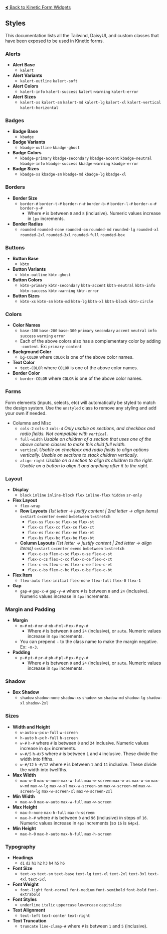 [&#x2B9C; Back to Kinetic Form Widgets](README.md#available-widgets)

## Styles

This documentation lists all the Tailwind, DaisyUI, and custom classes that have been exposed to be used in Kinetic forms.

### Alerts

- **Alert Base**
  - `kalert`
- **Alert Variants**
  - `kalert-outline` `kalert-soft`
- **Alert Colors**
  - `kalert-info` `kalert-success` `kalert-warning` `kalert-error`
- **Alert Sizes**
  - `kalert-xs` `kalert-sm` `kalert-md` `kalert-lg` `kalert-xl` `kalert-vertical` `kalert-horizontal`

### Badges

- **Badge Base**
  - `kbadge`
- **Badge Variants**
  - `kbadge-outline` `kbadge-ghost`
- **Badge Colors**
  - `kbadge-primary` `kbadge-secondary` `kbadge-accent` `kbadge-neutral` `kbadge-info` `kbadge-success` `kbadge-warning` `kbadge-error`
- **Badge Sizes**
  - `kbadge-xs` `kbadge-sm` `kbadge-md` `kbadge-lg` `kbadge-xl`

### Borders

- **Border Size**
  - `border-#` `border-t-#` `border-r-#` `border-b-#` `border-l-#` `border-x-#` `border-y-#`
    - Where `#` is between `0` and `8` (inclusive). Numeric values increase in `1px` increments.
- **Border Radius**
  - `rounded` `rounded-none` `rounded-sm` `rounded-md` `rounded-lg` `rounded-xl` `rounded-2xl` `rounded-3xl` `rounded-full` `rounded-box`

### Buttons

- **Button Base**
  - `kbtn`
- **Button Variants**
  - `kbtn-outline` `kbtn-ghost`
- **Button Colors**
  - `kbtn-primary` `kbtn-secondary` `kbtn-accent` `kbtn-neutral` `kbtn-info` `kbtn-success` `kbtn-warning` `kbtn-error`
- **Button Sizes**
  - `kbtn-xs` `kbtn-sm` `kbtn-md` `kbtn-lg` `kbtn-xl` `kbtn-block` `kbtn-circle`

### Colors

- **Color Names**
  - `base-100` `base-200` `base-300` `primary` `secondary` `accent` `neutral` `info` `success` `warning` `error`
  - Each of the above colors also has a complementary color by adding `-content`. Ex: `primary-content`
- **Background Color**
  - `bg-COLOR` where `COLOR` is one of the above color names.
- **Text Color**
  - `text-COLOR` where `COLOR` is one of the above color names.
- **Border Color**
  - `border-COLOR` where `COLOR` is one of the above color names.

### Forms

Form elements (inputs, selects, etc) will automatically be styled to match the design system. Use the `unstyled` class to remove any styling and add your own if needed.

- Columns and Misc
  - `cols-2` `cols-3` `cols-4` _Only usable on sections, and checkbox and radio fields. Not compatible with `vertical`._
  - `full-width` _Usable on children of a section that uses one of the above column classes to make this child full width._
  - `vertical` _Usable on checkbox and radio fields to align options vertically. Usable on sections to stack children vertically._
  - `align-right` _Usable on a section to align its children to the right. Usable on a button to align it and anything after it to the right._

### Layout

- **Display**
  - `block` `inline` `inline-block` `flex` `inline-flex` `hidden` `sr-only`
- **Flex Layout**
  - `flex-wrap`
  - **Row Layouts** _(1st letter -> justify content | 2nd letter -> align items)_ `s=start` `c=center` `e=end` `b=between` `t=stretch`
    - `flex-ss` `flex-sc` `flex-se` `flex-st`
    - `flex-cs` `flex-cc` `flex-ce` `flex-ct`
    - `flex-es` `flex-ec` `flex-ee` `flex-et`
    - `flex-bs` `flex-bc` `flex-be` `flex-bt`
  - **Column Layouts** _(1st letter -> justify content | 2nd letter -> align items)_ `s=start` `c=center` `e=end` `b=between` `t=stretch`
    - `flex-c-ss` `flex-c-sc` `flex-c-se` `flex-c-st`
    - `flex-c-cs` `flex-c-cc` `flex-c-ce` `flex-c-ct`
    - `flex-c-es` `flex-c-ec` `flex-c-ee` `flex-c-et`
    - `flex-c-bs` `flex-c-bc` `flex-c-be` `flex-c-bt`
- **Flex Item**
  - `flex-auto` `flex-initial` `flex-none` `flex-full` `flex-0` `flex-1`
- **Gap**
  - `gap-#` `gap-x-#` `gap-y-#` where `#` is between `0` and `24` (inclusive). Numeric values increase in `4px` increments.

### Margin and Padding

- **Margin**
  - `m-#` `mt-#` `mr-#` `mb-#` `ml-#` `mx-#` `my-#`
    - Where `#` is between `0` and `24` (inclusive), or `auto`. Numeric values increase in `4px` increments.
  - You can prepend `-` to the class name to make the margin negative. Ex: `-m-3`.
- **Padding**
  - `p-#` `pt-#` `pr-#` `pb-#` `pl-#` `px-#` `py-#`
    - Where `#` is between `0` and `24` (inclusive), or `auto`. Numeric values increase in `4px` increments.

### Shadow

- **Box Shadow**
  - `shadow` `shadow-none` `shadow-xs` `shadow-sm` `shadow-md` `shadow-lg` `shadow-xl` `shadow-2xl`

### Sizes

- **Width and Height**
  - `w-auto` `w-px` `w-full` `w-screen`
  - `h-auto` `h-px` `h-full` `h-screen`
  - `w-#` `h-#` where `#` is between `0` and `24` inclusive. Numeric values increase in `4px` increments.
  - `w-#/5` `h-#/5` where `#` is between `1` and `4` inclusive. These divide the width into fifths.
  - `w-#/12` `h-#/12` where `#` is between `1` and `11` inclusive. These divide the width into twelfths.
- **Max Width**
  - `max-w-0` `max-w-none` `max-w-full` `max-w-screen` `max-w-xs` `max-w-sm` `max-w-md` `max-w-lg` `max-w-xl` `max-w-screen-sm` `max-w-screen-md` `max-w-screen-lg` `max-w-screen-xl` `max-w-screen-2xl`
- **Min Width**
  - `max-w-0` `max-w-auto` `max-w-full` `max-w-screen`
- **Max Height**
  - `max-h-none` `max-h-full` `max-h-screem`
  - `max-h-#` where `#` is between `0` and `96` (inclusive) in steps of `16`. Numeric values increase in `4px` increments (so `16` is `64px`).
- **Min Height**
  - `max-h-0` `max-h-auto` `max-h-full` `max-h-screen`

### Typography

- **Headings**
  - `d1` `d2` `h1` `h2` `h3` `h4` `h5` `h6`
- **Font Size**
  - `text-xs` `text-sm` `text-base` `text-lg` `text-xl` `text-2xl` `text-3xl` `text-4xl` `text-5xl`
- **Font Weight**
  - `font-light` `font-normal` `font-medium` `font-semibold` `font-bold` `font-extrabold`
- **Font Styles**
  - `underline` `italic` `uppercase` `lowercase` `capitalize`
- **Text Alignment**
  - `text-left` `text-center` `text-right`
- **Text Truncation**
  - `truncate` `line-clamp-#` where `#` is between `1` and `5` (inclusive).
